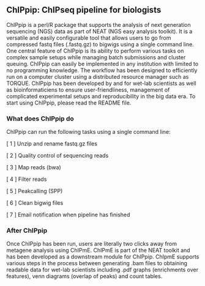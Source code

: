 ## ChIPpip: ChIPseq pipeline for biologists

ChIPpip is a perl/R package that supports the analysis of next generation sequencing (NGS) data as part of NEAT (NGS easy analysis toolkit). It is a versatile and easily configurable tool that allows users to go from compressed fastq files (.fastq.gz) to bigwigs using a single command line. One central feature of ChIPpip is its ability to perform various tasks on complex sample setups while managing batch submissions and cluster queuing. ChIPpip can easily be implemented in any institution with limited to no programming knowledge. The workflow has been designed to efficiently run on a computer cluster using a distributed resource manager such as TORQUE. ChIPpip has been developed by and for wet-lab scientists as well as bioinformaticiens to ensure user-friendliness, management of complicated experimental setups and reproducibility in the big data era. To start using ChIPpip, please read the README file.



### What does ChIPpip do
ChIPpip can run the following tasks using a single command line:

[ 1 ]       Unzip and rename fastq.gz files

[ 2 ]       Quality control of sequencing reads

[ 3 ]       Map reads (bwa)

[ 4 ]       Filter reads

[ 5 ]       Peakcalling (SPP)

[ 6 ]       Clean bigwig files

[ 7 ]       Email notification when pipeline has finished



### After ChIPpip
Once ChIPpip has been run, users are literally two clicks away from metagene analysis using ChIPmE. ChIPmE is part of the NEAT toolkit and has been developed as a downstream module for ChIPpip. ChIpmE supports various steps in the process between generating .bam files to obtaining readable data for wet-lab scientists including .pdf graphs (enrichments over features), venn diagrams (overlap of peaks) and count tables. 
